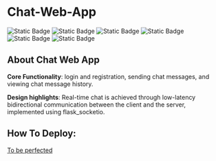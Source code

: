 # Chat-Web-App


<p align="center">

![Static Badge](https://img.shields.io/badge/Python-orange)
![Static Badge](https://img.shields.io/badge/Flask-yellow)
![Static Badge](https://img.shields.io/badge/JavaScript-orange)
![Static Badge](https://img.shields.io/badge/SocketIO-blue)
![Static Badge](https://img.shields.io/badge/Sqlite3-blue)
![Static Badge](https://img.shields.io/badge/Restful--API-purple)


</p>

## About Chat Web App
**Core Functionality**: login and registration, sending chat messages, and viewing chat message history.

**Design highlights**: Real-time chat is achieved through low-latency bidirectional communication between the client and the server, implemented using flask_socketio.

## How To Deploy: 
[To be perfected]()
